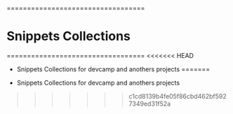 ==================================
# Snippets Collections
==================================
<<<<<<< HEAD
* Snippets Collections for devcamp and anothers projects
=======

* Snippets Collections for devcamp and anothers projects
>>>>>>> c1cd8139b4fe05f86cbd462bf5927349ed31f52a

